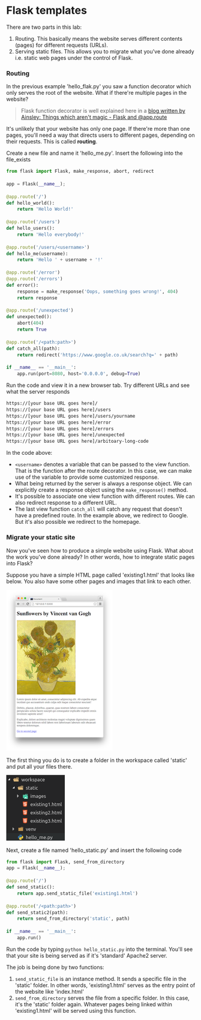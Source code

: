 # Flask templates

There are two parts in this lab:

1. Routing. This basically means the website serves different contents (pages) for different requests (URLs).
2. Serving static files. This allows you to migrate what you've done already i.e. static web pages under the control of Flask.

### Routing

In the previous example 'hello_flak.py' you saw a function decorator which only serves the root of the website. What if there're multiple pages in the website?

> Flask function decorator is well explained here in a [blog written by Ainsley: Things which aren't magic - Flask and @app.route](https://ains.co/blog/things-which-arent-magic-flask-part-1.html)

It's unlikely that your website has only one page. If there're more than one pages, you'll need a way that directs users to different pages, depending on their requests. This is called **routing**. 

Create a new file and name it 'hello_me.py'. Insert the following into the file_exists

```python
from flask import Flask, make_response, abort, redirect

app = Flask(__name__);

@app.route('/')
def hello_world():
    return 'Hello World!'
    
@app.route('/users')
def hello_users():
    return 'Hello everybody!'
    
@app.route('/users/<username>')
def hello_me(username):
    return 'Hello ' + username + '!'
    
@app.route('/error')
@app.route('/errors')
def error():
    response = make_response('Oops, something goes wrong!', 404)
    return response
    
@app.route('/unexpected')
def unexpected():
    abort(404)
    return True
    
@app.route('/<path:path>')
def catch_all(path):
    return redirect('https://www.google.co.uk/search?q=' + path)

if __name__ == '__main__':
    app.run(port=8080, host='0.0.0.0', debug=True)
```

Run the code and view it in a new browser tab. Try different URLs and see what the server responds

```bash
https://[your base URL goes here]/
https://[your base URL goes here]/users
https://[your base URL goes here]/users/yourname
https://[your base URL goes here]/error
https://[your base URL goes here]/errors
https://[your base URL goes here]/unexpected
https://[your base URL goes here]/arbitoary-long-code
```

In the code above:

* `<username>` denotes a variable that can be passed to the view function. That is the function after the route decorator. In this case, we can make use of the variable to provide some customized response.
* What being returned by the server is always a response object. We can explicitly create a response object using the `make_response()` method.
* It's possible to associate one view function with different routes. We can also redirect response to a different URL.
* The last view function `catch_all` will catch any request that doesn't have a predefined route. In the example above, we redirect to Google. But it's also possible we redirect to the homepage.

### Migrate your static site

Now you've seen how to produce a simple website using Flask. What about the work you've done already? In other words, how to integrate static pages into Flask?

Suppose you have a simple HTML page called 'existing1.html' that looks like below. You also have some other pages and images that link to each other.

![](.md_images/sun.png) 

The first thing you do is to create a folder in the workspace called 'static' and put all your files there.

![](.md_images/static.png)

Next, create a file named 'hello_static.py' and insert the following code

```python
from flask import Flask, send_from_directory
app = Flask(__name__);

@app.route('/')
def send_static():
    return app.send_static_file('existing1.html')

@app.route('/<path:path>')
def send_static2(path):
    return send_from_directory('static', path)

if __name__ == '__main__':
    app.run()
```

Run the code by typing `python hello_static.py` into the terminal. You'll see that your site is being served as if it's 'standard' Apache2 server.

The job is being done by two functions:

1. `send_static_file` is an instance method. It sends a specific file in the 'static' folder. In other words, 'existing1.html' serves as the entry point of the website like 'index.html'
2. `send_from_directory` serves the file from a specific folder. In this case, it's the 'static' folder again. Whatever pages being linked within 'existing1.html' will be served using this function.

